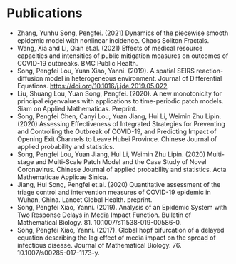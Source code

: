 # Publications
- Zhang, Yunhu  Song, Pengfei. (2021) Dynamics of the piecewise smooth epidemic model with nonlinear incidence. Chaos Soliton Fractals.
- Wang, Xia and Li, Qian et.al. (2021) Effects of medical resource capacities and intensities of public mitigation measures on outcomes of COVID-19 outbreaks. BMC Public Health.
- Song, Pengfei  Lou, Yuan  Xiao, Yanni. (2019). A spatial SEIRS reaction-diffusion model in heterogeneous environment. Journal of Differential Equations.  https://doi.org/10.1016/j.jde.2019.05.022.
- Liu, Shuang  Lou, Yuan  Song, Pengfei. (2020). A new monotonicity for principal eigenvalues with applications to time-periodic patch models. Siam on Applied Mathematicas.  Preprint.
- Song, Pengfei  Chen, Canyi  Lou, Yuan  Jiang, Hui  Li, Weimin  Zhu Lipin. (2020) Assessing Effectiveness of Integrated Strategies for Preventing and Controlling the Outbreak of COVID-19, and Predicting Impact of Opening Exit Channels to Leave Hubei Province. Chinese Journal of applied probability and statistics.
- Song, Pengfei   Lou, Yuan  Jiang, Hui  Li, Weimin  Zhu Lipin. (2020) Multi-stage and Multi-Scale Patch Model and the Case Study of Novel Coronavirus. Chinese Journal of applied probability and statistics. Acta Mathematicae Applicae Sinica.
- Jiang, Hui  Song, Pengfei et.al. (2020) Quantitative assessment of the triage control and intervention measures of COVID-19 epidemic in Wuhan, China. Lancet Global Health. preprint.
- Song, Pengfei Xiao, Yanni. (2019). Analysis of an Epidemic System with Two Response Delays in Media Impact Function. Bulletin of Mathematical Biology. 81. 10.1007/s11538-019-00586-0. 
- Song, Pengfei  Xiao, Yanni. (2017). Global hopf bifurcation of a delayed equation describing the lag effect of media impact on the spread of infectious disease. Journal of Mathematical Biology. 76. 10.1007/s00285-017-1173-y. 

